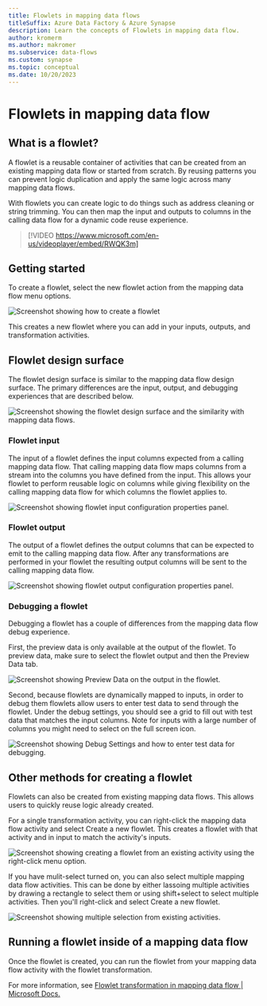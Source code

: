 ```yaml
---
title: Flowlets in mapping data flows
titleSuffix: Azure Data Factory & Azure Synapse
description: Learn the concepts of Flowlets in mapping data flow.
author: kromerm
ms.author: makromer
ms.subservice: data-flows
ms.custom: synapse
ms.topic: conceptual
ms.date: 10/20/2023
---
```


# Flowlets in mapping data flow

## What is a flowlet?

 A flowlet is a reusable container of activities that can be created from an existing mapping data flow or started from scratch. By reusing patterns you can prevent logic duplication and apply the same logic across many mapping data flows.
 
 With flowlets you can create logic to do things such as address cleaning or string trimming. You can then map the input and outputs to columns in the calling data flow for a dynamic code reuse experience.

> [!VIDEO https://www.microsoft.com/en-us/videoplayer/embed/RWQK3m]

## Getting started
To create a flowlet, select the new flowlet action from the mapping data flow menu options.

![Screenshot showing how to create a flowlet](./media/data-flow-flowlet/flowlet-new-menu.png)

This creates a new flowlet where you can add in your inputs, outputs, and transformation activities.

## Flowlet design surface
The flowlet design surface is similar to the mapping data flow design surface. The primary differences are the input, output, and debugging experiences that are described below.

![Screenshot showing the flowlet design surface and the similarity with mapping data flows.](./media/data-flow-flowlet/flowlet-design.png)

### Flowlet input

The input of a flowlet defines the input columns expected from a calling mapping data flow. That calling mapping data flow maps columns from a stream into the columns you have defined from the input. This allows your flowlet  to perform reusable logic on columns while giving flexibility on the calling mapping data flow for which columns the flowlet applies to.

![Screenshot showing flowlet input configuration properties panel.](./media/data-flow-flowlet/flowlet-input.png)

### Flowlet output

The output of a flowlet defines the output columns that can be expected to emit to the calling mapping data flow. After any transformations are performed in your flowlet the resulting output columns will be sent to the calling mapping data flow.

![Screenshot showing flowlet output configuration properties panel.](./media/data-flow-flowlet/flowlet-output.png)

### Debugging a flowlet
Debugging a flowlet has a couple of differences from the mapping data flow debug experience. 

First, the preview data is only available at the output of the flowlet. To preview data, make sure to select the flowlet output and then the Preview Data tab.

![Screenshot showing Preview Data on the output in the flowlet.](./media/data-flow-flowlet/flowlet-debug.png)

Second, because flowlets are dynamically mapped to inputs, in order to debug them flowlets allow users to enter test data to send through the flowlet. Under the debug settings, you should see a grid to fill out with test data that matches the input columns. Note for inputs with a large number of columns you might need to select on the full screen icon.

![Screenshot showing Debug Settings and how to enter test data for debugging.](./media/data-flow-flowlet/flowlet-debug-settings.png)

## Other methods for creating a flowlet
Flowlets can also be created from existing mapping data flows. This allows users to quickly reuse logic already created.

For a single transformation activity, you can right-click the mapping data flow activity and select Create a new flowlet. This creates a flowlet with that activity and in input to match the activity's inputs.

![Screenshot showing creating a flowlet from an existing activity using the right-click menu option.](./media/data-flow-flowlet/flowlet-context-create.png)

If you have mulit-select turned on, you can also select multiple mapping data flow activities. This can be done by either lassoing multiple activities by drawing a rectangle to select them or using shift+select to select multiple activities. Then you'll right-click and select Create a new flowlet.

![Screenshot showing multiple selection from existing activities.](./media/data-flow-flowlet/flowlet-context-multi.png)


## Running a flowlet inside of a mapping data flow
Once the flowlet is created, you can run the flowlet from your mapping data flow activity with the flowlet transformation. 

For more information, see [Flowlet transformation in mapping data flow | Microsoft Docs.](data-flow-flowlet.md)

